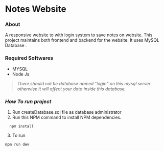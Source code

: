 # Notes Website
### **About**
A responsive website to with login system to save notes on
website. This project maintains both frontend and backend
for the website. It uses MySQL Database .

### **Required Softwares**
* MYSQL
* Node Js

> *There should not be database named "login" on this mysql server otherwise it will affect your data inside this database.*

### *How To run project* 

1. Run createDatabase.sql file as database administrator  
2. Run this NPM command to install NPM dependencies.
```
  npm install

```

3. To run
 ```
 npm run dev 
 
 ```


